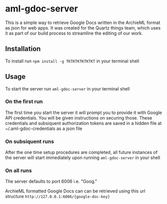 # aml-gdoc-server

This is a simple way to retrieve Google Docs written in the ArchieML format as json for web apps.
It was created for the Quartz things team, which uses it as part of our build process to streamline the editing of our work.

## Installation

To install run
`npm install -g TKTKTKTKTKTKT`
in your terminal shell

## Usage

To start the server run
`aml-gdoc-server`
in your terminal shell

### On the first run

The first time you start the server it will prompt you to provide it with Google API credentials. You will be given instructions on securing those. These credentials and subsiquent authorization tokens are saved in a hidden file at ~/.aml-gdoc-credentials as a json file

### On subsiquent runs

After the one time setup procedures are completed, all future instances of the server will start immediately upon running `aml-gdoc-server` in your shell

### On all runs

The server defaults to port 6006 i.e. "Goog."

ArchieML formatted Google Docs can can be retrieved using this url structure `http://127.0.0.1:6006/{google-doc-key}`

